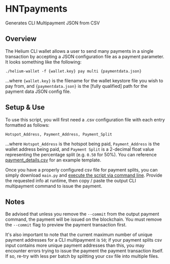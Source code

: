 # HNTpayments
Generates CLI Multipayment JSON from CSV

## Overview

The Helium CLI wallet allows a user to send many payments in a single transaction by accepting
a JSON configuration file as a payment parameter. It looks something like the following:

`./helium-wallet -f {wallet.key} pay multi {paymentdata.json}`

...where `{wallet.key}` is the filename for the wallet keystore file you wish to pay from, and 
`{paymentdata.json}` is the [fully qualified] path for the payment data JSON config file.

## Setup & Use

To use this script, you will first need a .csv configuration file with each entry formatted as follows:

`Hotspot_Address, Payment_Address, Payment_Split`

...where `Hotspot_Address` is the hotspot being paid, `Payment_Address` is the wallet address
being paid, and `Payment Split` is a 2-decimal float value representing the percentage split (e.g. `0.50` for 50%).
You can reference [payment_details.csv](https://github.com/cvolkernick/HNTpayments/blob/master/payment_details.csv)
for an example template.

Once you have a properly configured csv file for payment splits, you can simply download `main.py` and 
[execute the script via command line](https://realpython.com/run-python-scripts/#how-to-run-python-scripts-using-the-command-line).
Provide the requested info at runtime, then copy / paste the output CLI multipayment command to issue the payment.

## Notes

Be advised that unless you remove the `--commit` from the output payment command, the payment will be issued on the blockchain.
You must remove the `--commit` flag to preview the payment transaction first.

It's also important to note that
the current maximum number of unique payment addresses for a CLI multipayment is `50`; if your payment splits csv input contains
more unique payment addresses than this, you may encounter errors trying to issue the payment the payment transaction
itself. If so, re-try with less per batch by splitting your csv file into multiple files.